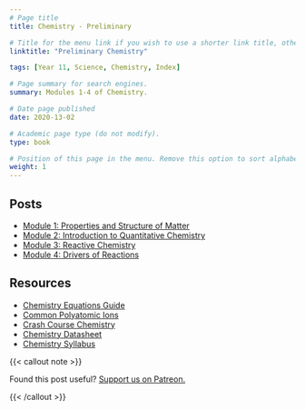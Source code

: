 ```yaml
---
# Page title
title: Chemistry - Preliminary

# Title for the menu link if you wish to use a shorter link title, otherwise remove this option.
linktitle: "Preliminary Chemistry"

tags: [Year 11, Science, Chemistry, Index]

# Page summary for search engines.
summary: Modules 1-4 of Chemistry.

# Date page published
date: 2020-13-02

# Academic page type (do not modify).
type: book

# Position of this page in the menu. Remove this option to sort alphabetically.
weight: 1
---
```


## Posts

- [Module 1: Properties and Structure of Matter](module-1/)
- [Module 2: Introduction to Quantitative Chemistry](module-2)
- [Module 3: Reactive Chemistry](module-3/)
- [Module 4: Drivers of Reactions](module-4/)

## Resources

- [Chemistry Equations Guide](/courses/chemistry-hsc/chemistry-equation-guide/)
- [Common Polyatomic Ions](common-polyatomic-ions/)
- [Crash Course Chemistry](https://youtube.com/playlist?list=PLG61LF8I_OXoh2mhx2YNY9s4ekXiriMAf)
- [Chemistry Datasheet](/nesa/98664936-221f-4c49-88e1-d002ec69285c/chemistry-formulae-sheet-data-sheet-periodic-table-hsc-exams-2019.pdf?MOD=AJPERES&CVID=)
- [Chemistry Syllabus](/nesa/ff0f1e84-3e7c-45bd-9ed4-b1972546e166/chemistry-stage6-syllabus-pdf.pdf?MOD=AJPERES&CVID=)

{{< callout note >}}

Found this post useful? [Support us on Patreon.](https://patreon.com/hscone/)

{{< /callout >}}